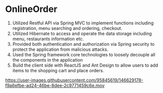 # OnlineOrder
1. Utilized Restful API via Spring MVC to implement functions including registration, menu searching and ordering, checkout.
2. Utilized Hibernate to access and operate the data storage including menu, restaurants information etc.
3. Provided both authentication and authorization via Spring security to protect the application from malicious attacks.
4. Used the Spring framework core technologies to loosely decouple all the components in the application
5. Build the client side with ReactJS and Ant Design to allow users to add items to the shopping cart and place orders.


https://user-images.githubusercontent.com/95845619/146629178-f9a6efbe-ad24-46be-8dee-2c9771459c6e.mov


